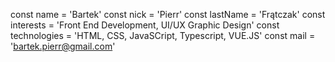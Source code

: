 const name = 'Bartek'
const nick = 'Pierr'
const lastName = 'Frątczak'
const interests = 'Front End Development, UI/UX Graphic Design'
const technologies = 'HTML, CSS, JavaSCript, Typescript, VUE.JS'
const mail = 'bartek.pierr@gmail.com'
